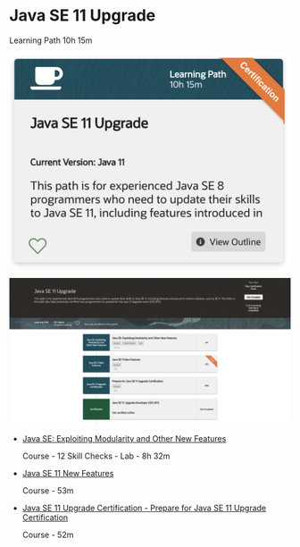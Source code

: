 # Java SE 11 Upgrade

Learning Path 10h 15m

![portada](516-Java-SE-11-Upgrade/images/516-portada.png)

![516-01](516-Java-SE-11-Upgrade/images/516-01.png)

* [Java SE: Exploiting Modularity and Other New Features](516-Java-SE-11-Upgrade/01-Java-SE-Exploiting-Modularity-and-Other-New-Features.md)

   Course - 12 Skill Checks - Lab - 8h 32m

* [Java SE 11 New Features](516-Java-SE-11-Upgrade/02-Java-SE-11-New-Features.md)

   Course - 53m

* [Java SE 11 Upgrade Certification - Prepare for Java SE 11 Upgrade Certification](510_Java_SE_11_Developer/02-Prepare-for-Java-SE-Certification.md)

   Course - 52m
